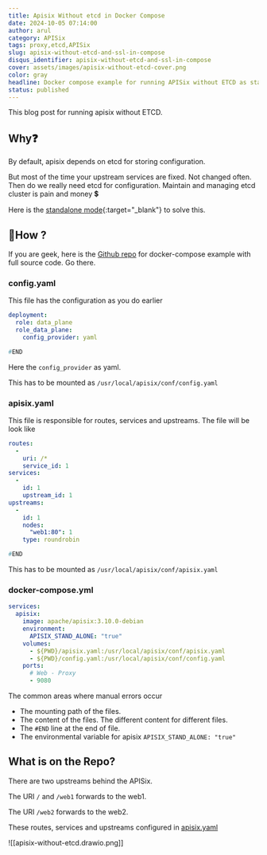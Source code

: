 ```yaml
---
title: Apisix Without etcd in Docker Compose
date: 2024-10-05 07:14:00
author: arul
category: APISix
tags: proxy,etcd,APISix
slug: apisix-without-etcd-and-ssl-in-compose
disqus_identifier: apisix-without-etcd-and-ssl-in-compose
cover: assets/images/apisix-without-etcd-cover.png
color: gray
headline: Docker compose example for running APISix without ETCD as standalone mode.
status: published
---
```

This  blog post for running apisix without ETCD.
## Why❓

By default, apisix depends on etcd for storing configuration.

But most of the time your upstream services are fixed. Not changed often. Then do we really need etcd for configuration. Maintain and managing etcd cluster is pain and money 💲

Here is the [standalone mode](https://apisix.apache.org/docs/apisix/deployment-modes/#standalone){:target="_blank"} to solve this.

## 🤔How ?

If you are geek, here is the [Github repo](https://github.com/arulrajnet/apisix_without_etcd) for docker-compose example with full source code. Go there.

### config.yaml

This file has the configuration as you do earlier

```yaml
deployment:
  role: data_plane
  role_data_plane:
    config_provider: yaml

#END
```

Here the `config_provider` as yaml.

This has to be mounted as `/usr/local/apisix/conf/config.yaml`
### apisix.yaml

This file is responsible for routes, services and upstreams.  The file will be look like

```yaml
routes:
  -
    uri: /*
    service_id: 1
services:
  -
    id: 1
    upstream_id: 1
upstreams:
  -
	id: 1
    nodes:
      "web1:80": 1
    type: roundrobin

#END
```

This has to be mounted as `/usr/local/apisix/conf/apisix.yaml`

### docker-compose.yml

```yaml
services:
  apisix:
    image: apache/apisix:3.10.0-debian
    environment:
      APISIX_STAND_ALONE: "true"
    volumes:
      - ${PWD}/apisix.yaml:/usr/local/apisix/conf/apisix.yaml
      - ${PWD}/config.yaml:/usr/local/apisix/conf/config.yaml
    ports:
      # Web - Proxy
      - 9080
```


The common areas where manual errors occur

* The mounting path of the files.
* The content of the files. The different content for different files.
* The `#END` line at the end of file.
* The environmental variable for apisix `APISIX_STAND_ALONE: "true"`
## What is on the Repo?

There are two upstreams behind the APISix.

The URI `/` and `/web1` forwards to the web1.

The URI `/web2` forwards to the web2.

These routes, services and upstreams configured in [apisix.yaml](https://github.com/arulrajnet/apisix_without_etcd/blob/main/apisix.yaml)

![[apisix-without-etcd.drawio.png]]
